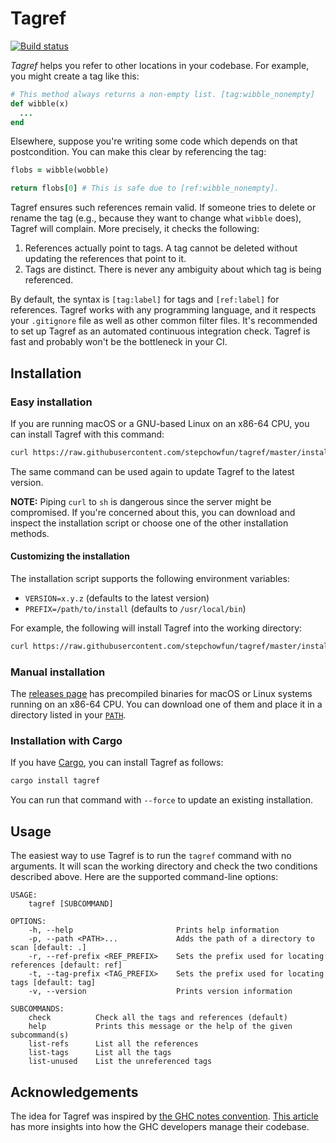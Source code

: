 # Tagref

[![Build status](https://github.com/stepchowfun/tagref/workflows/Continuous%20integration/badge.svg?branch=master)](https://github.com/stepchowfun/tagref/actions?query=branch%3Amaster)

*Tagref* helps you refer to other locations in your codebase. For example, you might create a tag like this:

```ruby
# This method always returns a non-empty list. [tag:wibble_nonempty]
def wibble(x)
  ...
end
```

Elsewhere, suppose you're writing some code which depends on that postcondition. You can make this clear by referencing the tag:

```ruby
flobs = wibble(wobble)

return flobs[0] # This is safe due to [ref:wibble_nonempty].
```

Tagref ensures such references remain valid. If someone tries to delete or rename the tag (e.g., because they want to change what `wibble` does), Tagref will complain. More precisely, it checks the following:

1. References actually point to tags. A tag cannot be deleted without updating the references that point to it.
2. Tags are distinct. There is never any ambiguity about which tag is being referenced.

By default, the syntax is `[tag:label]` for tags and `[ref:label]` for references. Tagref works with any programming language, and it respects your `.gitignore` file as well as other common filter files. It's recommended to set up Tagref as an automated continuous integration check. Tagref is fast and probably won't be the bottleneck in your CI.

## Installation

### Easy installation

If you are running macOS or a GNU-based Linux on an x86-64 CPU, you can install Tagref with this command:

```sh
curl https://raw.githubusercontent.com/stepchowfun/tagref/master/install.sh -LSfs | sh
```

The same command can be used again to update Tagref to the latest version.

**NOTE:** Piping `curl` to `sh` is dangerous since the server might be compromised. If you're concerned about this, you can download and inspect the installation script or choose one of the other installation methods.

#### Customizing the installation

The installation script supports the following environment variables:

- `VERSION=x.y.z` (defaults to the latest version)
- `PREFIX=/path/to/install` (defaults to `/usr/local/bin`)

For example, the following will install Tagref into the working directory:

```sh
curl https://raw.githubusercontent.com/stepchowfun/tagref/master/install.sh -LSfs | PREFIX=. sh
```

### Manual installation

The [releases page](https://github.com/stepchowfun/tagref/releases) has precompiled binaries for macOS or Linux systems running on an x86-64 CPU. You can download one of them and place it in a directory listed in your [`PATH`](https://en.wikipedia.org/wiki/PATH_\(variable\)).

### Installation with Cargo

If you have [Cargo](https://doc.rust-lang.org/cargo/), you can install Tagref as follows:

```sh
cargo install tagref
```

You can run that command with `--force` to update an existing installation.

## Usage

The easiest way to use Tagref is to run the `tagref` command with no arguments. It will scan the working directory and check the two conditions described above. Here are the supported command-line options:

```
USAGE:
    tagref [SUBCOMMAND]

OPTIONS:
    -h, --help                       Prints help information
    -p, --path <PATH>...             Adds the path of a directory to scan [default: .]
    -r, --ref-prefix <REF_PREFIX>    Sets the prefix used for locating references [default: ref]
    -t, --tag-prefix <TAG_PREFIX>    Sets the prefix used for locating tags [default: tag]
    -v, --version                    Prints version information

SUBCOMMANDS:
    check          Check all the tags and references (default)
    help           Prints this message or the help of the given subcommand(s)
    list-refs      List all the references
    list-tags      List all the tags
    list-unused    List the unreferenced tags
```

## Acknowledgements

The idea for Tagref was inspired by [the GHC notes convention](https://ghc.haskell.org/trac/ghc/wiki/Commentary/CodingStyle#Commentsinthesourcecode). [This article](http://www.aosabook.org/en/ghc.html) has more insights into how the GHC developers manage their codebase.

